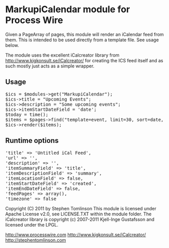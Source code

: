 MarkupiCalendar module for Process Wire
=======================================

Given a PageArray of pages, this module will render an iCalendar feed from them. 
This is intended to be used directly from a template file. See usage below.

The module uses the excellent iCalcreator library from http://www.kigkonsult.se/iCalcreator/
for creating the ICS feed itself and as such mostly just acts as a simple wrapper.

Usage
-----
<pre>
$ics = $modules->get("MarkupiCalendar"); 
$ics->title = "Upcoming Events";
$ics->description = "Some upcoming events";
$ics->itemStartDateField = 'date';
$today = time();
$items = $pages->find("template=event, limit=30, sort=date, date>$today");
$ics->render($items); 
</pre>

Runtime options
---------------

<pre>
'title' => 'Untitled iCal Feed',
'url' => '', 
'description' => '', 
'itemSummaryField' => 'title',
'itemDescriptionField' => 'summary',
'itemLocationField' => false,
'itemStartDateField' => 'created',
'itemEndDateField' => false,
'feedPages' => array(),
'timezone' => false
</pre>

Copyright (C) 2011 by Stephen Tomlinson
This module is licensed under Apache License v2.0, see LICENSE.TXT within the module folder.
The iCalcreator library is copyright (c) 2007-2011 Kjell-Inge Gustafsson and licensed under the LPGL.

http://www.processwire.com
http://www.kigkonsult.se/iCalcreator/
http://stephentomlinson.com
